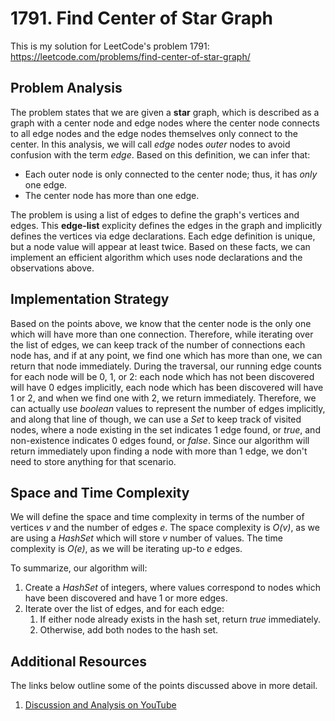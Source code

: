 # 1791. Find Center of Star Graph
This is my solution for LeetCode's problem 1791: https://leetcode.com/problems/find-center-of-star-graph/

## Problem Analysis
The problem states that we are given a **star** graph, which is described as a graph with a center node and edge nodes where the center node connects to all edge nodes and the edge nodes themselves only connect to the center. In this analysis, we will call *edge* nodes *outer* nodes to avoid confusion with the term *edge*. Based on this definition, we can infer that:
* Each outer node is only connected to the center node; thus, it has *only* one edge.
* The center node has more than one edge.

The problem is using a list of edges to define the graph's vertices and edges. This **edge-list** explicity defines the edges in the graph and implicitly defines the vertices via edge declarations. Each edge definition is unique, but a node value will appear at least twice. Based on these facts, we can implement an efficient algorithm which uses node declarations and the observations above.

## Implementation Strategy
Based on the points above, we know that the center node is the only one which will have more than one connection. Therefore, while iterating over the list of edges, we can keep track of the number of connections each node has, and if at any point, we find one which has more than one, we can return that node immediately. During the traversal, our running edge counts for each node will be 0, 1, or 2: each node which has not been discovered will have 0 edges implicitly, each node which has been discovered will have 1 or 2, and when we find one with 2, we return immediately. Therefore, we can actually use *boolean* values to represent the number of edges implicitly, and along that line of though, we can use a *Set* to keep track of visited nodes, where a node existing in the set indicates 1 edge found, or *true*, and non-existence indicates 0 edges found, or *false*. Since our algorithm will return immediately upon finding a node with more than 1 edge, we don't need to store anything for that scenario.

## Space and Time Complexity
We will define the space and time complexity in terms of the number of vertices *v* and the number of edges *e*. The space complexity is *O(v)*, as we are using a *HashSet* which will store *v* number of values.
The time complexity is *O(e)*, as we will be iterating up-to *e* edges.

To summarize, our algorithm will:
1. Create a *HashSet* of integers, where values correspond to nodes which have been discovered and have 1 or more edges.
1. Iterate over the list of edges, and for each edge:
    1. If either node already exists in the hash set, return *true* immediately.
    1. Otherwise, add both nodes to the hash set.


## Additional Resources
The links below outline some of the points discussed above in more detail.
1. [Discussion and Analysis on YouTube](https://youtu.be/QFFjjOGEQpU)